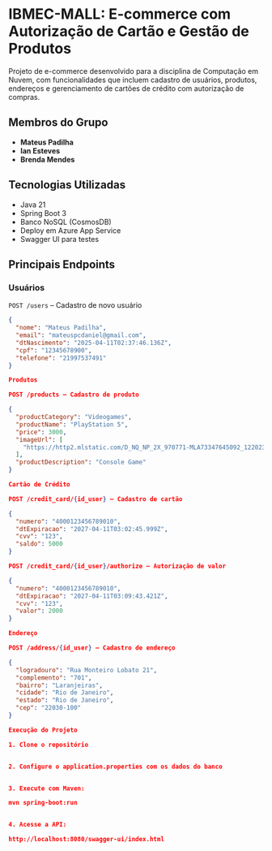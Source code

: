 # IBMEC-MALL: E-commerce com Autorização de Cartão e Gestão de Produtos

Projeto de e-commerce desenvolvido para a disciplina de Computação em Nuvem, com funcionalidades que incluem cadastro de usuários, produtos, endereços e gerenciamento de cartões de crédito com autorização de compras.

## Membros do Grupo
- **Mateus Padilha**  
- **Ian Esteves**  
- **Brenda Mendes**

## Tecnologias Utilizadas
- Java 21
- Spring Boot 3
- Banco NoSQL (CosmosDB)
- Deploy em Azure App Service
- Swagger UI para testes

## Principais Endpoints

### Usuários
`POST /users` – Cadastro de novo usuário  
```json
{
  "nome": "Mateus Padilha",
  "email": "mateuspcdaniel@gmail.com",
  "dtNascimento": "2025-04-11T02:37:46.136Z",
  "cpf": "12345678900",
  "telefone": "21997537491"
}

Produtos

POST /products – Cadastro de produto

{
  "productCategory": "Videogames",
  "productName": "PlayStation 5",
  "price": 3000,
  "imageUrl": [
    "https://http2.mlstatic.com/D_NQ_NP_2X_970771-MLA73347645092_122023-F.webp"
  ],
  "productDescription": "Console Game"
}

Cartão de Crédito

POST /credit_card/{id_user} – Cadastro de cartão

{
  "numero": "4000123456789010",
  "dtExpiracao": "2027-04-11T03:02:45.999Z",
  "cvv": "123",
  "saldo": 5000
}

POST /credit_card/{id_user}/authorize – Autorização de valor

{
  "numero": "4000123456789010",
  "dtExpiracao": "2027-04-11T03:09:43.421Z",
  "cvv": "123",
  "valor": 2000
}

Endereço

POST /address/{id_user} – Cadastro de endereço

{
  "logradouro": "Rua Monteiro Lobato 21",
  "complemento": "701",
  "bairro": "Laranjeiras",
  "cidade": "Rio de Janeiro",
  "estado": "Rio de Janeiro",
  "cep": "22030-100"
}

Execução do Projeto

1. Clone o repositório


2. Configure o application.properties com os dados do banco


3. Execute com Maven:

mvn spring-boot:run


4. Acesse a API:

http://localhost:8080/swagger-ui/index.html


